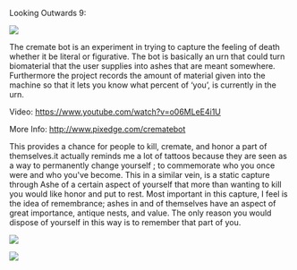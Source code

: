 Looking Outwards 9:

![](http://www.pixedge.com/images/img/crematebot1.jpg)

The cremate bot is an experiment in trying to capture the feeling of death whether it be literal or figurative. The bot is basically an urn that could turn biomaterial that the user supplies into ashes that are meant somewhere. Furthermore the project records the amount of material given into the machine so that it lets you know what percent of ‘you’, is currently in the urn. 


Video:
https://www.youtube.com/watch?v=o06MLeE4i1U


More Info:
http://www.pixedge.com/crematebot


This provides a chance for people to kill, cremate, and honor a part of themselves.it actually reminds me a lot of tattoos because they are seen as a way to permanently change yourself 
; to commemorate who you once were and who you've become. This in a similar vein, is a static capture through Ashe of a certain aspect of yourself that more than wanting to kill you would like honor and put to rest. Most important in this capture, I feel is the idea of remembrance; ashes in and of themselves have an aspect of great importance, antique nests, and value. The only reason you would dispose of yourself in this way is to remember that part of you.

![](http://www.pixedge.com/images/img/crematebot4.jpg)

![](http://www.pixedge.com/images/img/crematebot8.jpg)
